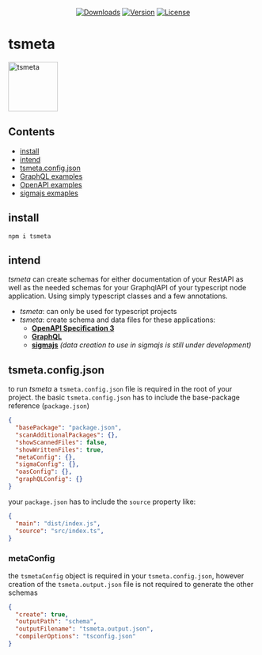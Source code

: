 <p align="center">
  <a href="https://npmcharts.com/compare/tsmeta?minimal=true"><img src="https://img.shields.io/npm/dm/tsmeta.svg" alt="Downloads"></a>
  <a href="https://www.npmjs.com/package/tsmeta"><img src="https://img.shields.io/npm/v/tsmeta.svg" alt="Version"></a>
  <a href="https://www.npmjs.com/package/tsmeta"><img src="https://img.shields.io/npm/l/tsmeta.svg" alt="License"></a>
</p>

# tsmeta
<img width="100" height="100" src="https://github.com/mafh612/tsmeta/blob/master/logo/logo.png" title="tsmeta" />

## Contents
- [install](#user-content-install)
- [intend](#user-content-intend)
- [tsmeta.config.json](#tsmeta.config.json)
- [GraphQL examples](/README_graphql.md)
- [OpenAPI examples](/README_oas.md)
- [sigmajs exmaples](/README_sigma.md)

## install
```
npm i tsmeta
```

## intend
_tsmeta_ can create schemas for either documentation of your RestAPI as well as the needed schemas for your GraphqlAPI of your typescript node application. Using simply typescript classes and a few annotations.
- _tsmeta_: can only be used for typescript projects
- _tsmeta_: create schema and data files for these applications:
  - __[OpenAPI Specification 3](https://github.com/OAI/OpenAPI-Specification/blob/master/versions/3.0.1.md)__
  - __[GraphQL](https://graphql.org/)__
  - __[sigmajs](http://sigmajs.org/)__ _(data creation to use in sigmajs is still under development)_

## tsmeta.config.json
to run _tsmeta_ a `tsmeta.config.json` file is required in the root of your project.
the basic `tsmeta.config.json` has to include the base-package reference (`package.json`)
```json
{
  "basePackage": "package.json",
  "scanAdditionalPackages": {},
  "showScannedFiles": false,
  "showWrittenFiles": true,
  "metaConfig": {},
  "sigmaConfig": {},
  "oasConfig": {},
  "graphQLConfig": {}
}
```
your `package.json` has to include the `source` property like:
```json
{
  "main": "dist/index.js",
  "source": "src/index.ts",
}
```
### metaConfig
the `tsmetaConfig` object is required in your `tsmeta.config.json`, however creation of the `tsmeta.output.json` file is not required to generate the other schemas
```json
{
  "create": true,
  "outputPath": "schema",
  "outputFilename": "tsmeta.output.json",
  "compilerOptions": "tsconfig.json"
}
```
